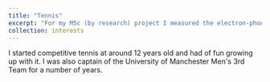 ```yaml
---
title: "Tennis"
excerpt: "For my MSc (by research) project I measured the electron-phonon interaction in graphene spectroscopically, using electrical transport measurements. This work was supervised by Dr Leonid Ponomarenko, Prof. Laurence Eaves, and Prof. Sir Andre Geim."
collection: interests
---
```


I started competitive tennis at around 12 years old and had of fun growing up with it. I was also captain of the University of Manchester Men's 3rd Team for a number of years.
